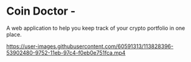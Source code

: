 # Coin Doctor - 
A web application to help you keep track of your crypto portfolio in one place.

https://user-images.githubusercontent.com/60591313/113828396-53902480-9752-11eb-97c4-f0eb0e751fca.mp4


